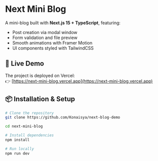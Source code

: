 # Next Mini Blog

A mini-blog built with **Next.js 15 + TypeScript**, featuring:
- Post creation via modal window
- Form validation and file preview
- Smooth animations with Framer Motion
- UI components styled with TailwindCSS

## 🚀 Live Demo
The project is deployed on Vercel:  
👉 [https://next-mini-blog.vercel.app](https://next-mini-blog.vercel.app)

## 📦 Installation & Setup

```bash
# Clone the repository
git clone https://github.com/Konaisya/next-blog-demo

cd next-mini-blog

# Install dependencies
npm install

# Run locally
npm run dev

